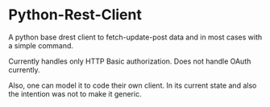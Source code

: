 Python-Rest-Client
==================

A python base drest client to fetch-update-post data and in most cases with a simple command.

Currently handles only HTTP Basic authorization. Does not handle OAuth currently.

Also, one can model it to code their own client. In its current state and also the intention was not to make it generic.
